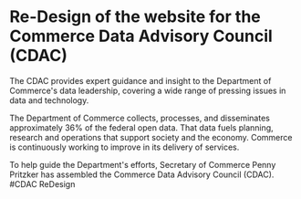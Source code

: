 # Re-Design of the website for the Commerce Data Advisory Council (CDAC)

The CDAC provides expert guidance and insight to the Department of Commerce's data leadership, covering a wide range of pressing issues in data and technology.

The Department of Commerce collects, processes, and disseminates approximately 36% of the federal open data. That data fuels planning, research and operations that support society and the economy. Commerce is continuously working to improve in its delivery of services. 

To help guide the Department's efforts, Secretary of Commerce Penny Pritzker has assembled the Commerce Data Advisory Council (CDAC). 
#CDAC ReDesign

